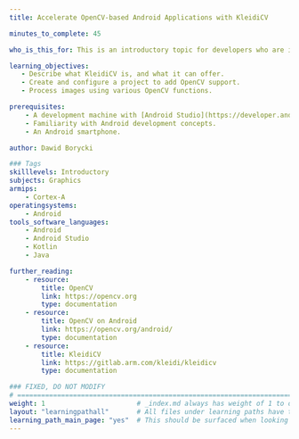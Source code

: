```yaml
---
title: Accelerate OpenCV-based Android Applications with KleidiCV

minutes_to_complete: 45

who_is_this_for: This is an introductory topic for developers who are interested in creating Computer Vision applications with OpenCV and KleidiCV on Android Devices.

learning_objectives:
   - Describe what KleidiCV is, and what it can offer.
   - Create and configure a project to add OpenCV support.
   - Process images using various OpenCV functions.

prerequisites:
    - A development machine with [Android Studio](https://developer.android.com/studio) installed. 
    - Familiarity with Android development concepts.
    - An Android smartphone.

author: Dawid Borycki

### Tags
skilllevels: Introductory
subjects: Graphics
armips:
    - Cortex-A
operatingsystems:
    - Android
tools_software_languages:
    - Android
    - Android Studio
    - Kotlin
    - Java

further_reading:
    - resource:
        title: OpenCV
        link: https://opencv.org
        type: documentation
    - resource:
        title: OpenCV on Android
        link: https://opencv.org/android/
        type: documentation
    - resource:
        title: KleidiCV
        link: https://gitlab.arm.com/kleidi/kleidicv
        type: documentation

### FIXED, DO NOT MODIFY
# ================================================================================
weight: 1                       # _index.md always has weight of 1 to order correctly
layout: "learningpathall"       # All files under learning paths have this same wrapper
learning_path_main_page: "yes"  # This should be surfaced when looking for related content. Only set for _index.md of learning path content.
---
```


